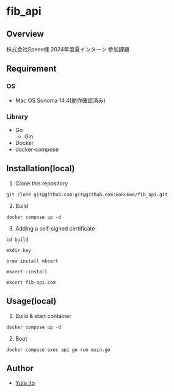 # fib_api

## Overview

株式会社Speee様 2024年度夏インターン 参加課題

## Requirement

### OS

- Mac OS Sonoma 14.4(動作確認済み)

### Library

- Go
  - Gin
- Docker
- docker-compose

## Installation(local)

1. Clone this repository

```
git clone git@github.com:git@github.com:GoRuGoo/fib_api.git
```
2. Build

```
docker compose up -d
```
3. Adding a self-signed certificate
```
cd build
```
```
mkdir key
```
```
brew install mkcert
```
```
mkcert -install
```
```
mkcert fib-api.com
```


## Usage(local)

1. Build & start container

```
docker compose up -d
```

2. Boot

```
docker compose exec api go run main.go
```




## Author

- [Yuta Ito](https://github.com/GoRuGoo)

